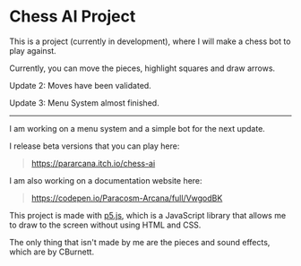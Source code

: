# Chess AI Project

This is a project (currently in development), where I will make a chess bot to play against.

Currently, you can move the pieces, highlight squares and draw arrows. 

Update 2: Moves have been validated.

Update 3: Menu System almost finished.

---

I am working on a menu system and a simple bot for the next update.

I release beta versions that you can play here:
> https://pararcana.itch.io/chess-ai

I am also working on a documentation website here:
> https://codepen.io/Paracosm-Arcana/full/VwgodBK

This project is made with [p5.js](https://p5js.org/), which is a JavaScript library that allows me to draw to the screen without using HTML and CSS.

The only thing that isn't made by me are the pieces and sound effects, which are by CBurnett.
